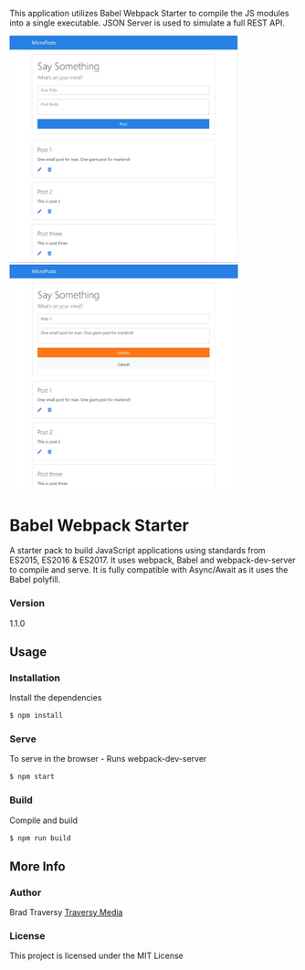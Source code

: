 This application utilizes Babel Webpack Starter to compile the JS modules into a single executable. JSON Server is used to simulate a full REST API. 

<img src="https://raw.githubusercontent.com/justckim/microposts/master/screens/img1.jpg" width=400>
<img src="https://raw.githubusercontent.com/justckim/microposts/master/screens/img2.jpg" width=400>


# Babel Webpack Starter

A starter pack to build JavaScript applications using standards from ES2015, ES2016 & ES2017. It uses webpack, Babel and webpack-dev-server to compile and serve. It is fully compatible with Async/Await as it uses the Babel polyfill.

### Version
1.1.0

## Usage

### Installation

Install the dependencies

```sh
$ npm install
```

### Serve
To serve in the browser  - Runs webpack-dev-server

```sh
$ npm start
```

### Build
Compile and build

```sh
$ npm run build
```

## More Info

### Author

Brad Traversy
[Traversy Media](http://www.traversymedia.com)

### License

This project is licensed under the MIT License
